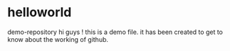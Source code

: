 # helloworld
demo-repository
hi guys ! this is a demo file. it has been created to get to know about the working of github.
